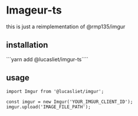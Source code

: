 # Imageur-ts
this is just a reimplementation of @rmp135/imgur

## installation
```yarn add @lucasliet/imgur-ts````

## usage

```TS
import Imgur from '@lucasliet/imgur';

const imgur = new Imgur('YOUR_IMGUR_CLIENT_ID');
imgur.upload('IMAGE_FILE_PATH');
```